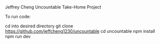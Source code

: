 Jeffrey Cheng Uncountable Take-Home Project

To run code:

cd into desired directory
git clone https://github.com/jeffcheng1230/uncountable
cd uncountable
npm install
npm run dev